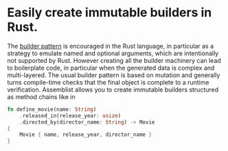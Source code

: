 # Easily create immutable builders in Rust.

The [builder pattern](https://en.wikipedia.org/wiki/Builder_pattern) is encouraged in the Rust language, in particular as a strategy to emulate named and optional arguments, which are intentionally not supported by Rust. However creating all the builder machinery can lead to boilerplate code, in particular when the generated data is complex and multi-layered. The usual builder pattern is based on mutation and generally turns compile-time checks that the final object is complete to a runtime verification. Assemblist allows you to create immutable builders structured as method chains like in
```rust
fn define_movie(name: String)
    .released_in(release_year: usize)
    .directed_by(director_name: String) -> Movie
{
    Movie { name, release_year, director_name }
}
```